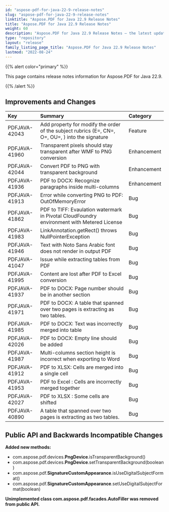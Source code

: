 ```yaml
---
id: "aspose-pdf-for-java-22-9-release-notes"
slug: "aspose-pdf-for-java-22-9-release-notes"
linktitle: "Aspose.PDF for Java 22.9 Release Notes"
title: "Aspose.PDF for Java 22.9 Release Notes"
weight: 60
description: "Aspose.PDF for Java 22.9 Release Notes – the latest updates and fixes."
type: "repository"
layout: "release"
family_listing_page_title: "Aspose.PDF for Java 22.9 Release Notes"
lastmod: "2022-08-24"
---
```


{{% alert color="primary" %}}

This page contains release notes information for Aspose.PDF for Java 22.9.

{{% /alert %}}
## **Improvements and Changes**

|**Key**|**Summary**|**Category**|
| :- | :- | :- |
|PDFJAVA-42043|Add property for modify the order of the subject rubrics (E=, CN=, O=, OU=, ) into the signature|Feature|
|PDFJAVA-41960|Transparent pixels should stay transparent after WMF to PNG conversion|Enhancement|
|PDFJAVA-42044|Convert PDF to PNG with transparent background|Enhancement|
|PDFJAVA-41936|PDF to DOCX: Recognize paragraphs inside multi-columns|Enhancement|
|PDFJAVA-41913|Error while converting PNG to PDF: OutOfMemoryError|Bug|
|PDFJAVA-41862|PDF to TIFF: Evaulation watermark in Pivotal CloudFoundry environment with Metered License|Bug|
|PDFJAVA-41983|LinkAnnotation.getRect() throws NullPointerException|Bug|
|PDFJAVA-41946|Text with Noto Sans Arabic font does not render in output PDF|Bug|
|PDFJAVA-41047|Issue while extracting tables from PDF|Bug|
|PDFJAVA-41995|Content are lost after PDF to Excel conversion|Bug|
|PDFJAVA-41937|PDF to DOCX: Page number should be in another section|Bug|
|PDFJAVA-41971|PDF to DOCX: A table that spanned over two pages is extracting as two tables.|Bug|
|PDFJAVA-41985|PDF to DOCX: Text was incorrectly merged into table|Bug|
|PDFJAVA-42026|PDF to DOCX: Empty line should be added|Bug|
|PDFJAVA-41987|Multi-columns section height is incorrect when exporting to Word|Bug|
|PDFJAVA-41912|PDF to XLSX: Cells are merged into a single cell|Bug|
|PDFJAVA-41953|PDF to Excel : Cells are incorrectly merged together|Bug|
|PDFJAVA-42027|PDF to XLSX : Some cells are shifted|Bug|
|PDFJAVA-40890|A table that spanned over two pages is extracting as two tables.|Bug|


## **Public API and Backwards Incompatible Changes**




**Added new methods:**

- com.aspose.pdf.devices.**PngDevice**.isTransparentBackground()
- com.aspose.pdf.devices.**PngDevice**.setTransparentBackground(boolean)
- com.aspose.pdf.**SignatureCustomAppearance**.isUseDigitalSubjectFormat()
- com.aspose.pdf.**SignatureCustomAppearance**.setUseDigitalSubjectFormat(boolean)

**Unimplemented class com.aspose.pdf.facades.AutoFiller was removed from public API.**



